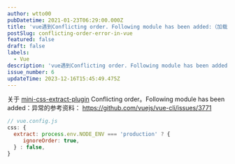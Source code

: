 ```yaml
---
author: wtto00
pubDatetime: 2021-01-23T06:29:00.000Z
title: 'vue遇到Conflicting order. Following module has been added:（加载顺序冲突）'
postSlug: conflicting-order-error-in-vue
featured: false
draft: false
labels:
  - Vue
description: 'vue遇到Conflicting order. Following module has been added:（加载顺序冲突）'
issue_number: 6
updateTime: 2023-12-16T15:45:49.475Z
---
```


关于 [mini-css-extract-plugin](https://www.npmjs.com/package/mini-css-extract-plugin) Conflicting order。Following module has been added：异常的参考资料：
<https://github.com/vuejs/vue-cli/issues/3771>

```js
// vue.config.js
css: {
  extract: process.env.NODE_ENV === 'production' ? {
     ignoreOrder: true,
  } : false,
}
```
